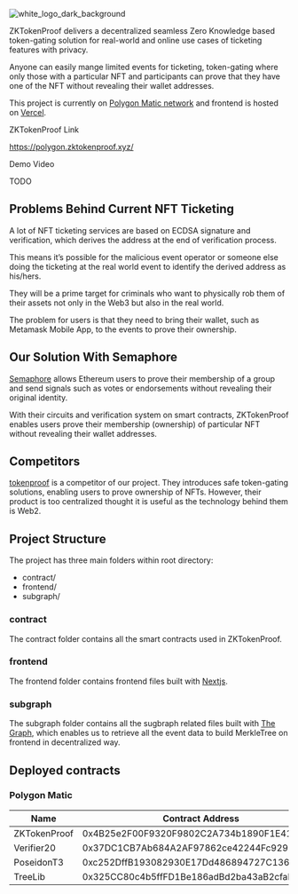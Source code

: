 ![white_logo_dark_background](https://user-images.githubusercontent.com/1129345/178170677-90a8957a-7916-46de-94a7-3e7a7a891eb1.jpg)


ZKTokenProof delivers a decentralized seamless Zero Knowledge based token-gating solution for real-world and online use cases of ticketing features with privacy.

Anyone can easily mange limited events for ticketing, token-gating where only those with a particular NFT and participants can prove that they have one of the NFT without revealing their wallet addresses.

This project is currently on [Polygon Matic network](https://polygon.technology/solutions/polygon-pos/) and frontend is hosted on [Vercel](https://vercel.com/).

ZKTokenProof Link

https://polygon.zktokenproof.xyz/

Demo Video

TODO

## Problems Behind Current NFT Ticketing

A lot of NFT ticketing services are based on ECDSA signature and verification, which derives the address at the end of verification process.

This means it’s possible for the malicious event operator or someone else doing the ticketing at the real world event to identify the derived address as his/hers.

They will be a prime target for criminals who want to physically rob them of their assets not only in the Web3 but also in the real world.

The problem for users is that they need to bring their wallet, such as Metamask Mobile App, to the events to prove their ownership.

## Our Solution With Semaphore

[Semaphore](https://semaphore.appliedzkp.org/) allows Ethereum users to prove their membership of a group and send signals such as votes or endorsements without revealing their original identity. 

With their circuits and verification system on smart contracts, ZKTokenProof enables users prove their membership (ownership) of particular NFT without revealing their wallet addresses.

## Competitors
[tokenproof](https://tokenproof.xyz/) is a competitor of our project. They introduces safe token-gating solutions, enabling users to prove ownership of NFTs. However, their product is too centralized thought it is useful as the technology behind them is Web2.

## Project Structure
The project has three main folders within root directory:

* contract/
* frontend/
* subgraph/

### contract
The contract folder contains all the smart contracts used in ZKTokenProof.

### frontend
The frontend folder contains frontend files built with [Nextjs](https://nextjs.org/).

### subgraph
The subgraph folder contains all the sugbraph related files built with [The Graph](https://thegraph.com/hosted-service/subgraph/hiroism007/zktokenproof), which enables us to retrieve all the event data to build MerkleTree on frontend in decentralized way.


## Deployed contracts

### Polygon Matic

| Name | Contract Address | Status |
| ---- | ---- | --- |
| ZKTokenProof| 0x4B25e2F00F9320F9802C2A734b1890F1E41c77db | Verified |
|  Verifier20  |  0x37DC1CB7Ab684A2AF97862ce42244Fc9293f1a0E  | Verified |
|  PoseidonT3  |  0xc252DffB193082930E17Dd486894727C136aA71B  | Not Yet |
| TreeLib|0x325CC80c4b5ffFD1Be186adBd2ba43aB2cfaB460 | Verified |
